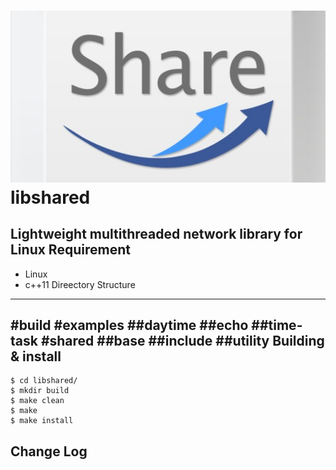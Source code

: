 ![](https://github.com/soymuchacho/GitImage/raw/master/share.gif)
libshared
==============
Lightweight multithreaded network library for Linux
Requirement
-----------------
* Linux 
* c++11 
Direectory Structure
-----------------
#build
#examples
##daytime
##echo
##time-task
#shared
##base
##include
##utility
Building & install
---------------
    
    $ cd libshared/
    $ mkdir build
    $ make clean 
    $ make 
    $ make install 

Change Log
------------------


